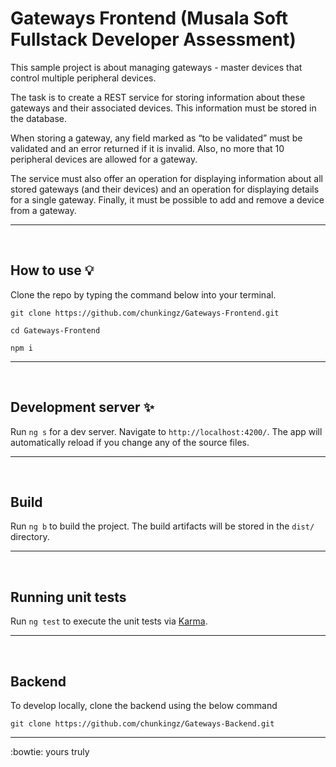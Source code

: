 # Gateways Frontend (Musala Soft Fullstack Developer Assessment)

This sample project is about managing gateways - master devices that control multiple peripheral devices.

The task is to create a REST service for storing information about these gateways and their associated devices. This information must be stored in the database.

When storing a gateway, any field marked as “to be validated” must be validated and an error returned if it is invalid. Also, no more that 10 peripheral devices are allowed for a gateway.

The service must also offer an operation for displaying information about all stored gateways (and their devices) and an operation for displaying details for a single gateway. Finally, it must be possible to add and remove a device from a gateway.

---
<br>

## How to use :bulb:

Clone the repo by typing the command below into your terminal.

```
git clone https://github.com/chunkingz/Gateways-Frontend.git
```

```
cd Gateways-Frontend
``` 

```
npm i
``` 

---
<br>

## Development server :sparkles:

Run `ng s` for a dev server. Navigate to `http://localhost:4200/`. The app will automatically reload if you change any of the source files.

---
<br>

## Build

Run `ng b` to build the project. The build artifacts will be stored in the `dist/` directory.

---
<br>

## Running unit tests

Run `ng test` to execute the unit tests via [Karma](https://karma-runner.github.io).

---
<br>

## Backend

To develop locally, clone the backend using the below command
```
git clone https://github.com/chunkingz/Gateways-Backend.git
```

---

:bowtie: yours truly

